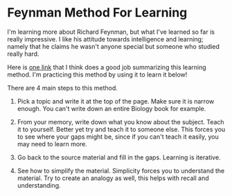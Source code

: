 # Feynman Method For Learning

I'm learning more about Richard Feynman, but what I've learned 
so far is really impressive. I like his attitude towards
intelligence and learning; namely that he claims he wasn't anyone special but 
someone who studied really hard.

Here is [one link](https://todoist.com/inspiration/feynman-technique) that I think does a good job summarizing this learning
method. I'm practicing this method by using it to learn it below!

There are 4 main steps to this method.

1. Pick a topic and write it at the top of the page. Make sure it is narrow 
enough. You can't write down an entire Biology book for example.
   
2. From your memory, write down what you know about the subject. Teach it to yourself.
Better yet try and teach it to someone else. This forces you to see where
   your gaps might be, since if you can't teach it easily, you may need to learn
   more.
   
3. Go back to the source material and fill in the gaps. Learning is iterative.

4. See how to simplify the material. Simplicity forces you to understand 
the material. Try to create an analogy as well, this helps with recall
   and understanding.


